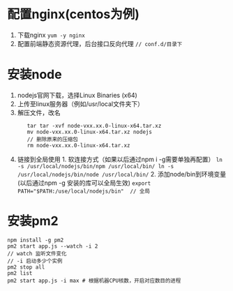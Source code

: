 
# 配置nginx(centos为例)
  1. 下载nginx
    ```
    yum -y nginx
    ```
  2. 配置前端静态资源代理，后台接口反向代理
    ```
      // conf.d/目录下
    ```


# 安装node
  1. nodejs官网下载，选择Linux Binaries (x64)
  2. 上传至linux服务器（例如/usr/local文件夹下）
  3. 解压文件，改名
     ```
        tar tar -xvf node-vxx.xx.0-linux-x64.tar.xz
        mv node-vxx.xx.0-linux-x64.tar.xz nodejs
        // 删除原来的压缩包
        rm node-vxx.xx.0-linux-x64.tar.xz
     ```
  4. 链接到全局使用
    1. 软连接方式（如果以后通过npm i -g需要单独再配置）
    ```
    ln -s /usr/local/nodejs/bin/npm /usr/local/bin/
    ln -s /usr/local/nodejs/bin/node /usr/local/bin/
    ```
    2. 添加node/bin到环境变量(以后通过npm -g 安装的库可以全局生效)
    ```
    export PATH="$PATH:/use/local/nodejs/bin" 
    // 全局
    ```

  # 安装pm2
  ```
  npm install -g pm2
  pm2 start app.js --watch -i 2
  // watch 监听文件变化
  // -i 启动多少个实例
  pm2 stop all
  pm2 list
  pm2 start app.js -i max # 根据机器CPU核数，开启对应数目的进程

  ```